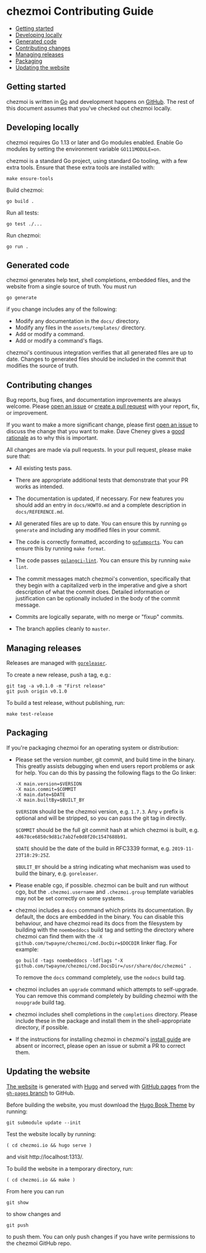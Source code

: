 # chezmoi Contributing Guide

<!--- toc --->
* [Getting started](#getting-started)
* [Developing locally](#developing-locally)
* [Generated code](#generated-code)
* [Contributing changes](#contributing-changes)
* [Managing releases](#managing-releases)
* [Packaging](#packaging)
* [Updating the website](#updating-the-website)

## Getting started

chezmoi is written in [Go](https://golang.org) and development happens on
[GitHub](https://github.com). The rest of this document assumes that you've
checked out chezmoi locally.

## Developing locally

chezmoi requires Go 1.13 or later and Go modules enabled. Enable Go modules by
setting the environment variable `GO111MODULE=on`.

chezmoi is a standard Go project, using standard Go tooling, with a few extra
tools. Ensure that these extra tools are installed with:

    make ensure-tools

Build chezmoi:

    go build .

Run all tests:

    go test ./...

Run chezmoi:

    go run .

## Generated code

chezmoi generates help text, shell completions, embedded files, and the website
from a single source of truth. You must run

    go generate

if you change includes any of the following:

* Modify any documentation in the `docs/` directory.
* Modify any files in the `assets/templates/` directory.
* Add or modify a command.
* Add or modify a command's flags.

chezmoi's continuous integration verifies that all generated files are up to
date. Changes to generated files should be included in the commit that modifies
the source of truth.

## Contributing changes

Bug reports, bug fixes, and documentation improvements are always welcome.
Please [open an issue](https://github.com/twpayne/chezmoi/issues/new/choose) or
[create a pull
request](https://help.github.com/en/articles/creating-a-pull-request) with your
report, fix, or improvement.

If you want to make a more significant change, please first [open an
issue](https://github.com/twpayne/chezmoi/issues/new/choose) to discuss the
change that you want to make. Dave Cheney gives a [good
rationale](https://dave.cheney.net/2019/02/18/talk-then-code) as to why this is
important.

All changes are made via pull requests. In your pull request, please make sure
that:

* All existing tests pass.

* There are appropriate additional tests that demonstrate that your PR works as
  intended.

* The documentation is updated, if necessary. For new features you should add an
  entry in `docs/HOWTO.md` and a complete description in `docs/REFERENCE.md`.

* All generated files are up to date. You can ensure this by running `go
  generate` and including any modified files in your commit.

* The code is correctly formatted, according to
  [`gofumports`](https://mvdan.cc/gofumpt/gofumports). You can ensure this by
  running `make format`.

* The code passes [`golangci-lint`](https://github.com/golangci/golangci-lint).
  You can ensure this by running `make lint`.

* The commit messages match chezmoi's convention, specifically that they begin
  with a capitalized verb in the imperative and give a short description of what
  the commit does. Detailed information or justification can be optionally
  included in the body of the commit message.

* Commits are logically separate, with no merge or "fixup" commits.

* The branch applies cleanly to `master`.

## Managing releases

Releases are managed with [`goreleaser`](https://goreleaser.com/).

To create a new release, push a tag, e.g.:

    git tag -a v0.1.0 -m "First release"
    git push origin v0.1.0

To build a test release, without publishing, run:

    make test-release

## Packaging

If you're packaging chezmoi for an operating system or distribution:

* Please set the version number, git commit, and build time in the binary. This
  greatly assists debugging when end users report problems or ask for help. You
  can do this by passing the following flags to the Go linker:

  ```
  -X main.version=$VERSION
  -X main.commit=$COMMIT
  -X main.date=$DATE
  -X main.builtBy=$BUILT_BY
  ```

  `$VERSION` should be the chezmoi version, e.g. `1.7.3`. Any `v` prefix is
  optional and will be stripped, so you can pass the git tag in directly.

  `$COMMIT` should be the full git commit hash at which chezmoi is built, e.g.
  `4d678ce6850c9d81c7ab2fe0d8f20c1547688b91`.

  `$DATE` should be the date of the build in RFC3339 format, e.g.
  `2019-11-23T18:29:25Z`.

  `$BULIT_BY` should be a string indicating what mechanism was used to build the
  binary, e.g. `goreleaser`.

* Please enable cgo, if possible. chezmoi can be built and run without cgo, but
  the `.chezmoi.username` and `.chezmoi.group` template variables may not be set
  correctly on some systems.

* chezmoi includes a `docs` command which prints its documentation. By default,
  the docs are embedded in the binary. You can disable this behaviour, and have
  chezmoi read its docs from the filesystem by building with the `noembeddocs`
  build tag and setting the directory where chezmoi can find them with the `-X
  github.com/twpayne/chezmoi/cmd.DocDir=$DOCDIR` linker flag. For example:

  ```
  go build -tags noembeddocs -ldflags "-X github.com/twpayne/chezmoi/cmd.DocsDir=/usr/share/doc/chezmoi" .
  ```

  To remove the `docs` command completely, use the `nodocs` build tag.

* chezmoi includes an `upgrade` command which attempts to self-upgrade. You can
  remove this command completely by building chezmoi with the `noupgrade` build
  tag.

* chezmoi includes shell completions in the `completions` directory. Please
  include these in the package and install them in the shell-appropriate
  directory, if possible.

* If the instructions for installing chezmoi in chezmoi's [install
  guide](https://github.com/twpayne/chezmoi/blob/master/docs/INSTALL.md) are
  absent or incorrect, please open an issue or submit a PR to correct them.

## Updating the website

[The website](https://chezmoi.io) is generated with [Hugo](https://gohugo.io/)
and served with [GitHub pages](https://pages.github.com/) from the [`gh-pages`
branch](https://github.com/twpayne/chezmoi/tree/gh-pages) to GitHub.

Before building the website, you must download the [Hugo Book
Theme](https://github.com/alex-shpak/hugo-book) by running:

    git submodule update --init

Test the website locally by running:

    ( cd chezmoi.io && hugo serve )

and visit http://localhost:1313/.

To build the website in a temporary directory, run:

    ( cd chezmoi.io && make )

From here you can run

    git show

to show changes and

    git push

to push them. You can only push changes if you have write permissions to the
chezmoi GitHub repo.